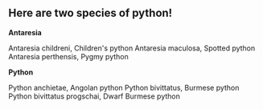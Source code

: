 <h2>Here are two species of python!</h2>
<p id="first" class="inner-text first-item"><strong>Antaresia</strong></p>
<p class="inner-text first-item">Antaresia childreni, Children's python Antaresia maculosa, Spotted python Antaresia perthensis, Pygmy python</p>
<p class="inner-text"><strong>Python</strong></p>
<p class="inner-text">Python anchietae, Angolan python Python bivittatus, Burmese python Python bivittatus progschai, Dwarf Burmese python</p>
